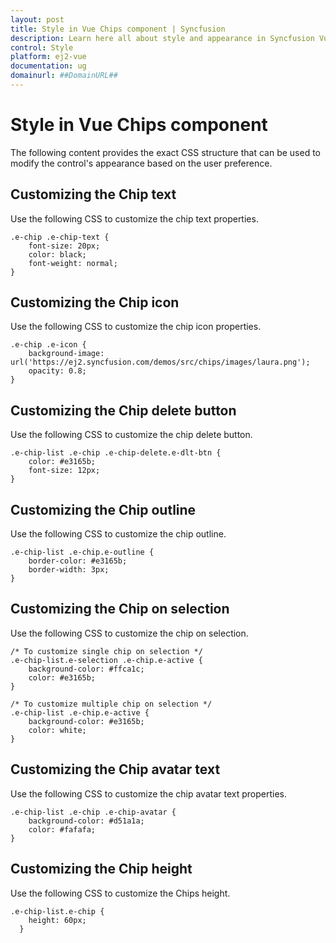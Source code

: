 ```yaml
---
layout: post
title: Style in Vue Chips component | Syncfusion
description: Learn here all about style and appearance in Syncfusion Vue Chip component of Syncfusion Essential JS 2 and more.
control: Style 
platform: ej2-vue
documentation: ug
domainurl: ##DomainURL##
---
```


# Style in Vue Chips component

The following content provides the exact CSS structure that can be used to modify the control's appearance based on the user preference.

## Customizing the Chip text

Use the following CSS to customize the chip text properties.

```
.e-chip .e-chip-text {
    font-size: 20px;
    color: black;
    font-weight: normal;
}
```

## Customizing the Chip icon

Use the following CSS to customize the chip icon properties.

```
.e-chip .e-icon {
    background-image: url('https://ej2.syncfusion.com/demos/src/chips/images/laura.png');
    opacity: 0.8;
}
```

## Customizing the Chip delete button

Use the following CSS to customize the chip delete button.

```
.e-chip-list .e-chip .e-chip-delete.e-dlt-btn {
    color: #e3165b;
    font-size: 12px;
}
```

## Customizing the Chip outline

Use the following CSS to customize the chip outline.

```
.e-chip-list .e-chip.e-outline {
    border-color: #e3165b;
    border-width: 3px;
}
```

## Customizing the Chip on selection

Use the following CSS to customize the chip on selection.

```
/* To customize single chip on selection */
.e-chip-list.e-selection .e-chip.e-active {
    background-color: #ffca1c;
    color: #e3165b;
}

/* To customize multiple chip on selection */
.e-chip-list .e-chip.e-active {
    background-color: #e3165b;
    color: white;
}
```

## Customizing the Chip avatar text

Use the following CSS to customize the chip avatar text properties.

```
.e-chip-list .e-chip .e-chip-avatar {
    background-color: #d51a1a;
    color: #fafafa;
}
```

## Customizing the Chip height

Use the following CSS to customize the Chips height.

```
.e-chip-list.e-chip {
    height: 60px;
  }
```
